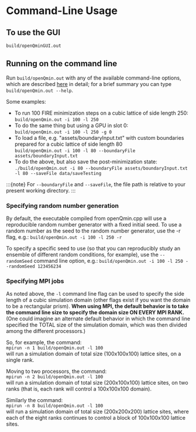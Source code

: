 # Command-Line Usage

## To use the GUI
`build/openQminGUI.out`
    
## Running on the command line

Run `build/openQmin.out` with any of the available command-line options, which are described [here](Command-Line_Options) in detail; for a brief summary you can type `build/openQmin.out --help`.
    
Some examples:
* To run 100 FIRE minimization steps on a cubic lattice of side length 250:  
`build/openQmin.out -i 100 -l 250`
* To do the same thing but using a GPU in slot 0:  
`build/openQmin.out -i 100 -l 250 -g 0`
* To load a file, e.g. "assets/boundaryInput.txt"  with custom boundaries prepared for a cubic lattice of side length 80  
`build/openQmin.out -i 100 -l 80 --boundaryFile assets/boundaryInput.txt`
* To do the above, but also save the post-minimization state:  
`./build/openQmin.out -i 80 --boundaryFile assets/boundaryInput.txt -l 80 --saveFile data/saveTesting`

:::{note}
For `--boundaryFile` and `--saveFile`, the file path is relative to your present working directory.
:::

### Specifying random number generation

By default, the executable compiled from openQmin.cpp will use a reproducible random number generator with a fixed initial seed. To use a random number as the seed to the random number generator, use the -r flag, e.g.:
`build/openQmin.out -i 100 -l 250 -r`

To specify a specific seed to use (so that you can reproducibly study an ensemble of different random conditions, for example), use the `--randomSeed` command line option, e.g.:
`build/openQmin.out -i 100 -l 250 --randomSeed 123456234`


### Specifying MPI jobs

As noted above, the `-l` command line flag can be used to specify the side length of a cubic simulation
domain (other flags exist if you want the domain to be a rectangular prism). **When using MPI, the default behavior is to take the command line size to specify the domain size ON EVERY MPI RANK.** (One could imagine an alternate default behavior in which the command line specified the TOTAL size of the
simulation domain, which was then divided among the different processors.)

So, for example, the command:  
`mpirun -n 1 build/openQmin.out -l 100`  
will run a simulation domain of total size (100x100x100) lattice sites, on a single rank.

Moving to two processors, the command:  
`mpirun -n 2 build/openQmin.out -l 100`  
will run a simulation domain of total size (200x100x100) lattice sites, on two ranks (that
is, each rank will control a 100x100x100 domain). 

Similarly the command:  
`mpirun -n 8 build/openQmin.out -l 100`  
will run a simulation domain of total size (200x200x200) lattice sites, where each of the
eight ranks continues to control a block of 100x100x100 lattice sites.